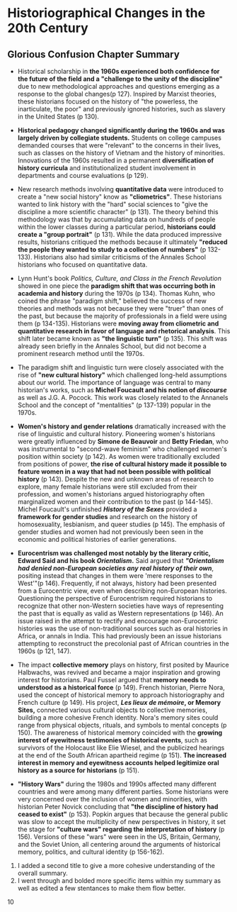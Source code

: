 # Historiographical Changes in the 20th Century
## Glorious Confusion Chapter Summary

- Historical scholarship in **the 1960s experienced both confidence for the future of the field and a "challenge to the unity of the discipline"** due to new methodological approaches and questions emerging as a response to the global changes(p 127). Inspired by Marxist theories, these historians focused on the history of "the powerless, the inarticulate, the poor" and previously ignored histories, such as slavery in the United States (p 130).

- **Historical pedagogy changed significantly during the 1960s and was largely driven by collegiate students.** Students on college campuses demanded courses that were "relevant" to the concerns in their lives, such as classes on the history of Vietnam and the history of minorities. Innovations of the 1960s resulted in a permanent **diversification of history curricula** and institutionalized student involvement in departments and course evaluations (p 129).

- New research methods involving **quantitative data** were introduced to create a "new social history" know as **"cliometrics"**. These historians wanted to link history with the "hard" social sciences to "give the discipline a more scientific character" (p 131). The theory behind this methodology was that by accumulating data on hundreds of people within the lower classes during a particular period, **historians could create a "group portrait"** (p 131).  While the data produced impressive results, historians critiqued the methods because it ultimately **"reduced the people they wanted to study to a collection of numbers"** (p 132-133). Historians also had similar criticisms of the Annales School historians who focused on quantitative data. 

- Lynn Hunt's book _Politics, Culture, and Class in the French Revolution_ showed in one piece the **paradigm shift that was occurring both in academia and history** during the 1970s (p 134). Thomas Kuhn, who coined the phrase "paradigm shift," believed the success of new theories and methods was not because they were "truer" than ones of the past, but because the majority of professionals in a field were using them (p 134-135). Historians were **moving away from cliometric and quantitative research in favor of language and rhetorical analysis**. This shift later became known as **"the linguistic turn"** (p 135). This shift was already seen briefly in the Annales School, but did not become a prominent research method until the 1970s.

- The paradigm shift and linguistic turn were closely associated with the rise of **"new cultural history"** which challenged long-held assumptions about our world. The importance of language was central to many historian's works, such as **Michel Foucault and his notion of _discourse_** as well as J.G. A. Pocock. This work was closely related to the Annanels School and the concept of "mentalities" (p 137-139) popular in the 1970s.

- **Women's history and gender relations** dramatically increased with the rise of linguistic and cultural history. Pioneering women's historians were greatly influenced by **Simone de Beauvoir** and **Betty Friedan**, who was instrumental to "second-wave feminism" who challenged women's position within society (p 142). As women were traditionally excluded from positions of power, **the rise of cultural history made it possible to feature women in a way that had not been possible with political history** (p 143). Despite the new and unknown areas of research to explore, many female historians were still excluded from their profession, and women's historians argued historiography often marginalized women and their contribution to the past (p 144-145). Michel Foucault's unfinished **_History of the Sexes_** provided a **framework for gender studies** and research on the history of homosexuality, lesbianism, and queer studies (p 145). The emphasis of gender studies and women had not previously been seen in the economic and political histories of earlier generations. 

- **Eurocentrism was challenged most notably by the literary critic, Edward Said and his book _Orientalism_.** Said argued that **_"Orientalism had denied non-European societies any real history of their own_**, positing instead that changes in them were 'mere responses to the West'"(p 146). Frequently, if not always, history had been presented from a Eurocentric view, even when describing non-European histories. Questioning the perspective of Eurocentrism required historians to recognize that other non-Western societies have ways of representing the past that is equally as valid as Western representations (p 146). An issue raised in the attempt to rectify and encourage non-Eurocentric histories was the use of non-traditional sources such as oral histories in Africa, or annals in India. This had previously been an issue historians attempting to reconstruct the precolonial past of African countries in the 1960s (p 121, 147).   

- The impact **collective memory** plays on history, first posited by Maurice Halbwachs, was revived and became a major inspiration and growing interest for historians. Paul Fussel argued that **memory needs to understood as a historical force** (p 149). French historian, Pierre Nora, used the concept of historical memory to approach historiography and French culture (p 149). His project, **_Les lieux de mémoire_, or Memory Sites,** connected various cultural objects to collective memories, building a more cohesive French identity. Nora's memory sites could range from physical objects, rituals, and symbols to mental concepts (p 150). The awareness of historical memory coincided with the **growing interest of eyewitness testimonies of historical events**, such as survivors of the Holocaust like Elie Wiesel, and the publicized hearings at the end of the South African apartheid regime (p 151). **The increased interest in memory and eyewitness accounts helped legitimize oral history as a source for historians** (p 151).  

- **"History Wars"** during the 1980s and 1990s affected many different countries and were among many different parties. Some historians were very concerned over the inclusion of women and minorities, with historian Peter Novick concluding that **"the discipline of history had ceased to exist"** (p 153). Popkin argues that because the general public was slow to accept the multiplicity of new perspectives in history, it set the stage for **"culture wars" regarding the interpretation of history** (p 156). Versions of these "wars" were seen in the US, Britain, Germany, and the Soviet Union, all centering around the arguments of historical memory, politics, and cultural identity (p 156-162).  

1. I added a second title to give a more cohesive understanding of the overall summary. 
2. I went through and bolded more specific items within my summary as well as edited a few stentances to make them flow better.

10
